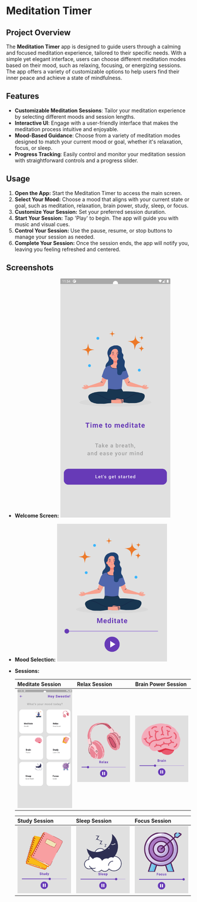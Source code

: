 # Meditation Timer

## Project Overview

The **Meditation Timer** app is designed to guide users through a calming and focused meditation experience, tailored to their specific needs. With a simple yet elegant interface, users can choose different meditation modes based on their mood, such as relaxing, focusing, or energizing sessions. The app offers a variety of customizable options to help users find their inner peace and achieve a state of mindfulness.

## Features

- **Customizable Meditation Sessions**: Tailor your meditation experience by selecting different moods and session lengths.
- **Interactive UI**: Engage with a user-friendly interface that makes the meditation process intuitive and enjoyable.
- **Mood-Based Guidance**: Choose from a variety of meditation modes designed to match your current mood or goal, whether it's relaxation, focus, or sleep.
- **Progress Tracking**: Easily control and monitor your meditation session with straightforward controls and a progress slider.

## Usage

1. **Open the App:** Start the Meditation Timer to access the main screen.
2. **Select Your Mood:** Choose a mood that aligns with your current state or goal, such as meditation, relaxation, brain power, study, sleep, or focus.
3. **Customize Your Session:** Set your preferred session duration.
4. **Start Your Session:** Tap 'Play' to begin. The app will guide you with music and visual cues.
5. **Control Your Session:** Use the pause, resume, or stop buttons to manage your session as needed.
6. **Complete Your Session:** Once the session ends, the app will notify you, leaving you feeling refreshed and centered.

## Screenshots

- **Welcome Screen:**
  <img src="Screenshots/Screenshot_20240824_0054456.png" width="300">

- **Mood Selection:**
  <img src="Screenshots/Screenshot_20240824_005446.png" width="300">

- **Sessions:**

  | Meditate Session                                   | Relax Session                                      | Brain Power Session                                |
  | -------------------------------------------------- | -------------------------------------------------- | -------------------------------------------------- |
  | <img src="Screenshots/Screenshot_20240824_005504.png" width="300"> | <img src="Screenshots/Screenshot_20240824_005730.png" width="300"> | <img src="Screenshots/Screenshot_20240824_005922.png" width="300"> |

  | Study Session                                      | Sleep Session                                      | Focus Session                                      |
  | -------------------------------------------------- | -------------------------------------------------- | -------------------------------------------------- |
  | <img src="Screenshots/Screenshot_20240824_010000.png" width="300"> | <img src="Screenshots/Screenshot_20240824_010036.png" width="300"> | <img src="Screenshots/Screenshot_20240824_010116.png" width="300"> |


  
